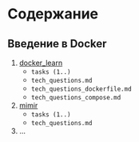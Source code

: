 # Содержание

## Введение в Docker

1. [docker_learn](https://github.com/lamjob1993/docker-monitoring/tree/main/docker/tasks/docker_learn)
    - `tasks (1..)`
    - `tech_questions.md`
    - `tech_questions_dockerfile.md`
    - `tech_questions_compose.md`
2. [mimir](https://github.com/lamjob1993/docker-monitoring/tree/main/docker/tasks/mimir)
    - `tasks (1..)`
    - `tech_questions.md`
3. ...
